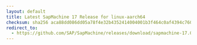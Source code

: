 ```yaml
---
layout: default
title: Latest SapMachine 17 Release for linux-aarch64
checksum: sha256 aca88dd086dd05a78f4e32b4352414004001b3f464c0af4394c7606ab8508d8d
redirect_to:
  - https://github.com/SAP/SapMachine/releases/download/sapmachine-17.0.13/sapmachine-jdk-17.0.13_linux-aarch64_bin.tar.gz
---
```

